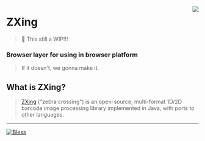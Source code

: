 [<img align="right" src="https://raw.github.com/wiki/zxing/zxing/zxing-logo.png"/>][1]

# ZXing

> 💾 This still a WIP!!!

### Browser layer for using in browser platform

> If it doesn't, we gonna make it.

## What is ZXing?

> [ZXing][1] ("zebra crossing") is an open-source, multi-format 1D/2D barcode image processing library implemented in Java, with ports to other languages.

---

[![Bless](https://cdn.rawgit.com/LunaGao/BlessYourCodeTag/master/tags/alpaca.svg)](http://lunagao.github.io/BlessYourCodeTag/)

[0]: https://www.npmjs.com/package/@zxing/library
[1]: https://github.com/zxing/zxing

